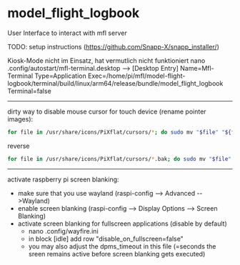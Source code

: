# model_flight_logbook

User Interface to interact with mfl server

TODO: setup instructions (https://github.com/Snapp-X/snapp_installer/)

Kiosk-Mode nicht im Einsatz, hat vermutlich nicht funktioniert
nano .config/autostart/mfl-terminal.desktop -->
[Desktop Entry]
Name=Mfl-Terminal
Type=Application
Exec=/home/pi/mfl/model-flight-logbook/terminal/build/linux/arm64/release/bundle/model_flight_logbook
Terminal=false

---------
dirty way to disable mouse cursor for touch device (rename pointer images):

``` bash
for file in /usr/share/icons/PiXflat/cursors/*; do sudo mv "$file" "${file}.bak"; done 
```

reverse

``` bash
for file in /usr/share/icons/PiXflat/cursors/*.bak; do sudo mv "$file" "${file/.bak/}"; done 
```

---------------

activate raspberry pi screen blanking:

* make sure that you use wayland (raspi-config --> Advanced -->Wayland)
* enable screen blanking (raspi-config --> Display Options --> Screen Blanking)
* activate screen blanking for fullscreen applications (disable by default)
    * nano .config/wayfire.ini
    * in block [idle] add row "disable_on_fullscreen=false"
    * you may also adjust the dpms_timeout in this file (=seconds the sreen remains active before screen blanking gets executed)
